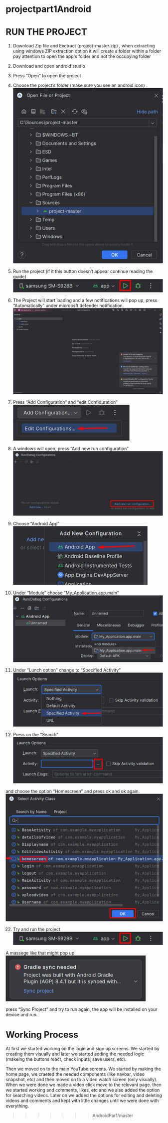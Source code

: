 # projectpart1Android
# RUN THE PROJECT 
1.	Download Zip file and Exctract (project-master.zip) , when extracting using windows ZIP extraction option it will create a folder within a folder pay attention to open the app's folder and not the occupying folder
2.	Download and open android studio
3.	Press “Open” to open the project 
4.	Choose the project’s folder (make sure you see an android icon) .
     ![Step 1](guide/1.png)
 
6.	Run the project (if it this button doesn’t appear continue reading the guide)
      ![Step 2](guide/2.png)
 
8.	The Project will start loading and a few notifications will pop up, press “Automatically” under microosft defender notification.
    ![Step 3](guide/3.png)
  	
10.	Press “Add Configuration” and “edit Confiduration”
       ![Step 4](guide/4.png)
   	
12.	A windows will open, press “Add new run configuration”
       ![Step 5](guide/5.png)
   	
14.	Choose “Android App”
       ![Step 6](guide/6.png)
   	
16.	Under “Module” choose “My_Application.app.main”
       ![Step 7](guide/7.png)
   	
18.	Under “Lunch option” change to “Specified Activity”
       ![Step 8](guide/8.png)
   	
20.	Press on the “Search”
       ![Step 9](guide/9.png)
   	
and choose the option “Homescreen” and press ok and ok again.
    ![Step 10](guide/10.png)
    
22.	Try and run the project
       ![Step 2](guide/2.png)
   	
A massege like that might pop up
   ![Step 11](guide/11.png)
   
press “Sync Project” and try to run again, the app will be installed on your device and run.

# Working Process 

At first we started working on the login and sign up screens. We started by creating them visually and later we started adding the needed logic (makeing the buttons react, check inputs, save users, etc).

Then we moved on to the main YouTube screens. We started by making the home page, we craeted the needed components (like navbar, video snapshot, etc) and then moved on to a video watch screen (only visually). When we were done we made a video click move to
 the relevant page. then we started working and comments, likes, etc and we also added the option for searching videos. Later on we added the options for editing and deleting videos and comments and kept with little changes until we were done with everything.

>>>>>>> AndroidPar1/master
